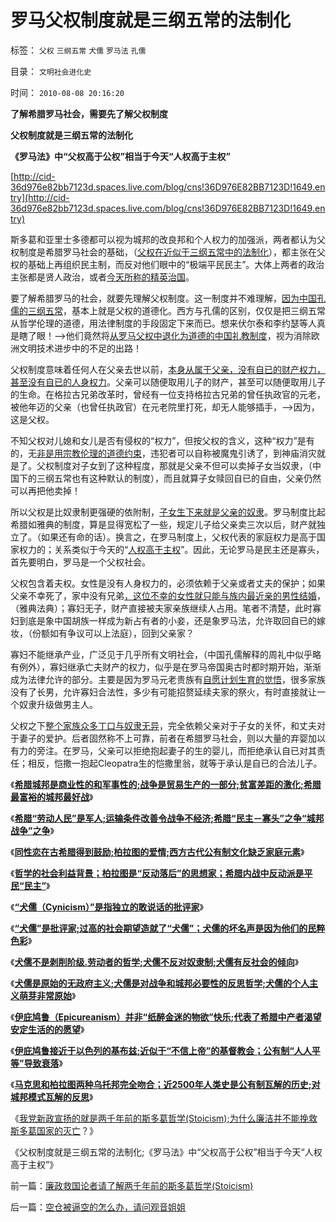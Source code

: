 # 罗马父权制度就是三纲五常的法制化

标签： `父权` `三纲五常` `犬儒` `罗马法` `孔儒` 

目录： `文明社会进化史`

时间： `2010-08-08 20:16:20`

**了解希腊罗马社会，需要先了解父权制度**

**父权制度就是三纲五常的法制化**

**《罗马法》中“父权高于公权”相当于今天“人权高于主权”**

[http://cid-36d976e82bb7123d.spaces.live.com/blog/cns!36D976E82BB7123D!1649.entry](http://cid-36d976e82bb7123d.spaces.live.com/blog/cns!36D976E82BB7123D!1649.entry)

斯多葛和亚里士多德都可以视为城邦的改良邦和个人权力的加强派，两者都认为父权制度是希腊罗马社会的基础，（[父权在近似于三纲五常中的法制化](../../../2009/11/3/中国和古罗马的“孝道德”考究.md)），都主张在父权的基础上再组织民主制，而反对他们眼中的“极端平民民主”。大体上两者的政治主张都是贤人政治，或者[今天所称的精英治国](http://blog.sina.com.cn/s/blog_5563a64d0100d3k8.html)。

要了解希腊罗马的社会，就要先理解父权制度。这一制度并不难理解，[因为中国孔儒的三纲五常](../../../2009/3/21/三纲五常儒家理教之国学精华的科学实用性.md)，基本上就是父权的道德化。西方与孔儒的区别，仅仅是把三纲五常从哲学伦理的道德，用法律制度的手段固定下来而已。想来伏尔泰和李约瑟等人真是瞎了眼！——>他们竟然将[从罗马父权中退化为道德的中国礼教制度](../../../2009/3/22/宋明清在国学儒教绝对道德观维系下的必然败亡.md)，视为消除欧洲文明技术进步中的不足的出路！

父权制度意味着任何人在父亲去世以前，[本身从属于父亲，没有自已的财产权力，甚至没有自已的人身权力](../../../2009/11/3/中国和古罗马的“孝道德”考究.md)。父亲可以随便取用儿子的财产，甚至可以随便取用儿子的生命。在格拉古兄弟改革时，曾经有一位支持格拉古兄弟的曾任执政官的元老，被他年迈的父亲（也曾任执政官）在元老院里打死，却无人能够插手，——>因为，这是父权。

不知父权对儿媳和女儿是否有侵权的“权力”，但按父权的含义，这种“权力”是有的，无[非是用宗教伦理的道德约束](../../../2010/7/29/没有共同利益，请不要急忙以身相许！.md)，违犯者可以自称被魔鬼引诱了，到神庙消灾就是了。父权制度对子女到了这种程度，那就是父亲不但可以卖掉子女当奴隶，（中国下的三纲五常也有这种默认的制度），而且就算子女赎回自已的自由，父亲仍然可以再把他卖掉！

所以父权是比奴隶制更强硬的依附制，[子女生下来就是父亲的奴隶](../../../2009/11/5/儒家孟子至圣！摒弃封建忠孝道德枷锁.md)。罗马制度比起希腊如雅典的制度，算是显得宽松了一些，规定儿子给父亲卖三次以后，财产就独立了。（如果还有命的话）。换言之，在罗马制度上，父权代表的家庭权力是高于国家权力的；关系类似于今天的“[人权高于主权](../../../2009/11/5/没有天生的原罪，没有天生的原债.md)”。因此，无论罗马是民主还是寡头，首先要明白，罗马是一个父权社会。

父权包含着夫权。女性是没有人身权力的，必须依赖于父亲或者丈夫的保护；如果父亲不幸死了，家中没有兄弟[，这位不幸的女性就只能与族内最近亲的男性结婚](../../../2010/5/13/“入侵者”和“乱世结束者”常常是外族雇佣军.md)，（雅典法典）；寡妇无子，财产直接被夫家亲族继续人占用。笔者不清楚，此时寡妇到底是象中国胡族一样成为新占有者的小妾，还是象罗马法，允许取回自已的嫁妆，（份额如有争议可以上法庭），回到父亲家？

寡妇不能继承产业，广泛见于几乎所有文明社会，（中国孔儒解释的周礼中似乎略有例外），寡妇继承亡夫财产的权力，似乎是在罗马帝国奥古时都时期开始，渐渐成为法律允许的部分。主要是因为罗马元老贵族有[自愿计划生育的觉悟](../../../2009/11/25/计划生育全面降低了人口素质而没有控制住人口数量.md)，很多家族没有了长男，允许寡妇合法性，多少有可能招赘延续夫家的祭火，有时直接就让一个奴隶升级做男主人。

父权之下[整个家族众多丁口与奴隶无异](../../../2009/11/8/养儿防老是短见和子女“逆反”.md)，完全依赖父亲对于子女的关怀，和丈夫对于妻子的爱护。后者固然称不上可靠，前者在希腊罗马社会，则以大量的弃婴加以有力的旁注。在罗马，父亲可以拒绝抱起妻子的生的婴儿，而拒绝承认自已对其责任；相反，恺撒一抱起Cleopatra生的恺撒里翁，就等于承认是自已的合法儿子。

《[**希腊城邦是商业性的和军事性的;战争是贸易生产的一部分;贫富差距的激化;希腊最富裕的城邦最好战**](../../../2010/8/5/古希腊抓革命促生产；最富裕的城邦最好战.md)》

《[**希腊“劳动人民”是军人;运输条件改善令战争不经济;希腊“民主－寡头”之争“城邦战争”之争**](../../../2010/8/5/希腊城邦的“劳动人民”就是军人.md)》

《[**同性恋在古希腊得到鼓励;柏拉图的爱情;西方古代公有制文化缺乏家庭元素**](../../../2010/8/5/西方古代公有制文化缺乏家庭元素.md)》

《[**哲学的社会利益背景；柏拉图是“反动落后”的思想家；希腊内战中反动派是平民“民主”**](../../../2010/8/6/“犬儒”指“疯狗一样乱咬的批评家”.md)》

《[**“犬儒（Cynicism）”是指独立的敢说话的批评家**](../../../2010/8/6/“犬儒”指“疯狗一样乱咬的批评家”.md)》

《[**“犬儒”是批评家;过高的社会期望造就了“犬儒”；犬儒的坏名声是因为他们的民粹色彩**](../../../2010/8/6/“犬儒”特指有批评没有解决方法的批评家.md)》

《[**犬儒不是剥削阶级.劳动者的哲学;犬儒不反对奴隶制;犬儒有反社会的倾向**](../../../2010/8/7/希腊奴隶真相；犬儒有反社会的倾向.md)》

《[**犬儒是原始的无政府主义;犬儒是对战争和城邦必要性的反思哲学;犬儒的个人主义萌芽非常原始**](../../../2010/8/7/犬儒是原始的无政府主义，对战争和城邦的反思.md)》

《[**伊庇鸠鲁（Epicureanism）并非“纸醉金迷的物欲”快乐;代表了希腊中产者渴望安定生活的的愿望**](../../../2010/8/7/伊庇鸠鲁代表了希腊中产“既得利益”安定愿望.md)》

《[**伊庇鸠鲁接近于以色列的基布兹;近似于“不信上帝”的基督教会；公有制“人人平等”导致衰落**](../../../2010/8/7/伊庇鸠鲁近似以色列基布兹公有制是其衰落原因.md)》

《[**马克思和柏拉图两种乌托邦完全吻合；近2500年人类史是公有制瓦解的历史;对城邦模式瓦解的反思**](../../../2010/8/8/近2500年是公有制瓦解的历史.md)》

《[我党新政宣扬的就是两千年前的斯多葛哲学(Stoicism);为什么廉洁并不能挽救斯多葛国家的灭亡](../../../2010/8/8/廉政救国论者请了解两千年前的斯多葛哲学(Stoicism).md)？》

《父权制度就是三纲五常的法制化;《罗马法》中“父权高于公权”相当于今天“人权高于主权”》



前一篇：[廉政救国论者请了解两千年前的斯多葛哲学(Stoicism)](../../../2010/8/8/廉政救国论者请了解两千年前的斯多葛哲学(Stoicism).md)

后一篇：[空仓被逼空的怎么办，请问观音姐姐](../../../2010/8/9/空仓被逼空的怎么办，请问观音姐姐.md)